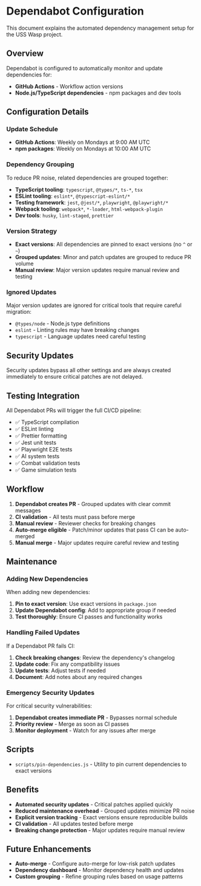 # Dependabot Configuration

This document explains the automated dependency management setup for the USS Wasp project.

## Overview

Dependabot is configured to automatically monitor and update dependencies for:

- **GitHub Actions** - Workflow action versions
- **Node.js/TypeScript dependencies** - npm packages and dev tools

## Configuration Details

### Update Schedule

- **GitHub Actions**: Weekly on Mondays at 9:00 AM UTC
- **npm packages**: Weekly on Mondays at 10:00 AM UTC

### Dependency Grouping

To reduce PR noise, related dependencies are grouped together:

- **TypeScript tooling**: `typescript`, `@types/*`, `ts-*`, `tsx`
- **ESLint tooling**: `eslint*`, `@typescript-eslint/*`
- **Testing framework**: `jest`, `@jest/*`, `playwright`, `@playwright/*`
- **Webpack tooling**: `webpack*`, `*-loader`, `html-webpack-plugin`
- **Dev tools**: `husky`, `lint-staged`, `prettier`

### Version Strategy

- **Exact versions**: All dependencies are pinned to exact versions (no `^` or `~`)
- **Grouped updates**: Minor and patch updates are grouped to reduce PR volume
- **Manual review**: Major version updates require manual review and testing

### Ignored Updates

Major version updates are ignored for critical tools that require careful migration:

- `@types/node` - Node.js type definitions
- `eslint` - Linting rules may have breaking changes
- `typescript` - Language updates need careful testing

## Security Updates

Security updates bypass all other settings and are always created immediately to ensure critical patches are not delayed.

## Testing Integration

All Dependabot PRs will trigger the full CI/CD pipeline:

- ✅ TypeScript compilation
- ✅ ESLint linting
- ✅ Prettier formatting
- ✅ Jest unit tests
- ✅ Playwright E2E tests
- ✅ AI system tests
- ✅ Combat validation tests
- ✅ Game simulation tests

## Workflow

1. **Dependabot creates PR** - Grouped updates with clear commit messages
2. **CI validation** - All tests must pass before merge
3. **Manual review** - Reviewer checks for breaking changes
4. **Auto-merge eligible** - Patch/minor updates that pass CI can be auto-merged
5. **Manual merge** - Major updates require careful review and testing

## Maintenance

### Adding New Dependencies

When adding new dependencies:

1. **Pin to exact version**: Use exact versions in `package.json`
2. **Update Dependabot config**: Add to appropriate group if needed
3. **Test thoroughly**: Ensure CI passes and functionality works

### Handling Failed Updates

If a Dependabot PR fails CI:

1. **Check breaking changes**: Review the dependency's changelog
2. **Update code**: Fix any compatibility issues
3. **Update tests**: Adjust tests if needed
4. **Document**: Add notes about any required changes

### Emergency Security Updates

For critical security vulnerabilities:

1. **Dependabot creates immediate PR** - Bypasses normal schedule
2. **Priority review** - Merge as soon as CI passes
3. **Monitor deployment** - Watch for any issues after merge

## Scripts

- `scripts/pin-dependencies.js` - Utility to pin current dependencies to exact versions

## Benefits

- **Automated security updates** - Critical patches applied quickly
- **Reduced maintenance overhead** - Grouped updates minimize PR noise
- **Explicit version tracking** - Exact versions ensure reproducible builds
- **CI validation** - All updates tested before merge
- **Breaking change protection** - Major updates require manual review

## Future Enhancements

- **Auto-merge** - Configure auto-merge for low-risk patch updates
- **Dependency dashboard** - Monitor dependency health and updates
- **Custom grouping** - Refine grouping rules based on usage patterns